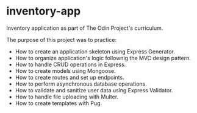 # inventory-app

Inventory application as part of The Odin Project's curriculum.

The purpose of this project was to practice: 

- How to create an application skeleton using Express Generator.
- How to organize application's logic follownig the MVC design pattern.
- How to handle CRUD operations in Express.
- How to create models using Mongoose.
- How to create routes and set up endpoints.
- How to perform asynchronous database operations.
- How to validate and sanitize user data using Express Validator.
- How to handle file uploading with Multer.
- How to create templates with Pug.
